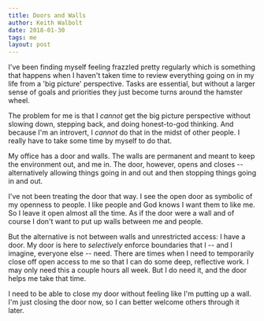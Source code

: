 ```yaml
---
title: Doors and Walls
author: Keith Walbolt
date: 2018-01-30 
tags: me
layout: post
---
```


I've been finding myself feeling frazzled pretty regularly which is something that happens when I haven't taken time to review everything going on in my life from a 'big picture' perspective. Tasks are essential, but without a larger sense of goals and priorities they just become turns around the hamster wheel. 

The problem for me is that I *cannot* get the big picture perspective without slowing down, stepping back, and doing honest-to-god thinking. And because I'm an introvert, I *cannot* do that in the midst of other people. I really have to take some time by myself to do that.

My office has a door and walls. The walls are permanent and meant to keep the environment out, and me in. The door, however, opens and closes -- alternatively allowing things going in and out and then stopping things going in and out. 

I've not been treating the door that way. I see the open door as symbolic of my openness to people. I like people and God knows I want them to like me. So I leave it open almost all the time. As if the door were a wall and of course I don't want to put up walls between me and people.

But the alternative is not between walls and unrestricted access: I have a door. My door is here to *selectively* enforce boundaries that I -- and I imagine, everyone else -- need. There are times when I need to temporarily close off open access to me so that I can do some deep, reflective work. I may only need this a couple hours all week. But I do need it, and the door helps me take that time.

I need to be able to close my door without feeling like I'm putting up a wall. I'm just closing the door now, so I can better welcome others through it later.
